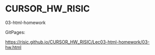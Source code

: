 # CURSOR_HW_RISIC

03-html-homework

GitPages:

https://risic.github.io/CURSOR_HW_RISIC/Lec03-html-homework/03-hw.html